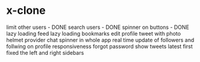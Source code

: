 # x-clone

limit other users - DONE
search users - DONE
spinner on buttons - DONE
lazy loading feed
lazy loading bookmarks
edit profile
tweet with photo
helmet provider
chat
spinner in whole app
real time update of followers and follwing on profile
responsiveness
forgot password
show tweets latest first
fixed the left and right sidebars
